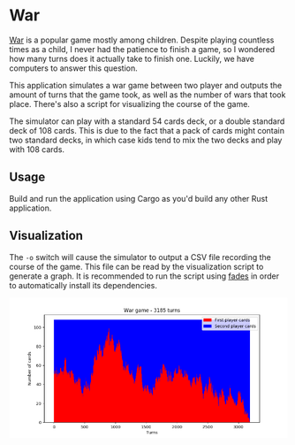 # War
[War](https://en.wikipedia.org/wiki/War_\(card_game\)) is a popular game mostly among
children. Despite playing countless times as a child, I never had the patience to finish a game, so
I wondered how many turns does it actually take to finish one. Luckily, we have computers to answer
this question.

This application simulates a war game between two player and outputs the amount of turns that the
game took, as well as the number of wars that took place. There's also a script for visualizing the
course of the game.

The simulator can play with a standard 54 cards deck, or a double standard deck of 108 cards. This
is due to the fact that a pack of cards might contain two standard decks, in which case kids tend to
mix the two decks and play with 108 cards.

## Usage
Build and run the application using Cargo as you'd build any other Rust application.

## Visualization
The `-o` switch will cause the simulator to output a CSV file recording the course of the game. This
file can be read by the visualization script to generate a graph. It is recommended to run the
script using [fades](https://fades.readthedocs.io/en/release-7-0/) in order to automatically install
its dependencies.

![Graph](doc/example.png?raw=true "Graph")
